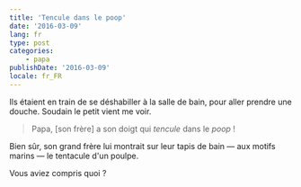 ```yaml
---
title: 'Tencule dans le poop'
date: '2016-03-09'
lang: fr
type: post
categories:
    - papa
publishDate: '2016-03-09'
locale: fr_FR
---
```


Ils étaient en train de se déshabiller à la salle de bain, pour aller prendre une douche. Soudain le petit vient me voir.

> Papa, [son frère] a son doigt qui _tencule_ dans le _poop_ !

Bien sûr, son grand frère lui montrait sur leur tapis de bain — aux motifs marins — le tentacule d'un poulpe.

Vous aviez compris quoi ?
